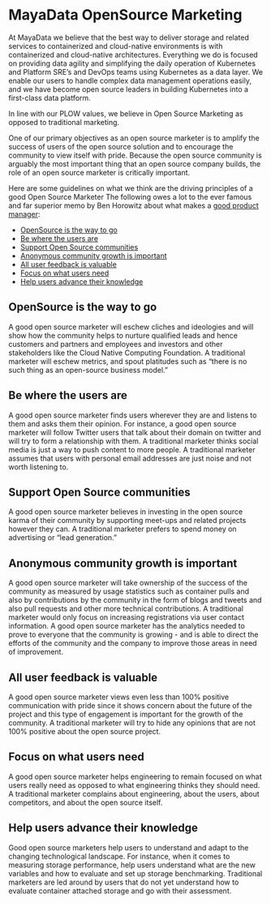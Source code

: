 # MayaData OpenSource Marketing

At MayaData we believe that the best way to deliver storage and related services to containerized and cloud-native environments is with containerized and cloud-native architectures.  Everything we do is focused on providing data agility and simplifying the daily operation of Kubernetes and Platform SRE’s and DevOps teams using Kubernetes as a data layer.  We enable our users to handle complex data management operations easily, and we have become open source leaders in building Kubernetes into a first-class data platform.  

In line with our PLOW values, we believe in Open Source Marketing as opposed to traditional marketing. 

One of our primary objectives as an open source marketer is to amplify the success of users of the open source solution and to encourage the community to view itself with pride.  Because the open source community is arguably the most important thing that an open source company builds, the role of an open source marketer is critically important. 

Here are some guidelines on what we think are the driving principles of a good Open Source Marketer The following owes a lot to the ever famous and far superior memo by Ben Horowitz about what makes a [good product manager](https://a16z.com/2012/06/15/good-product-managerbad-product-manager/):

- [OpenSource is the way to go](#opensource-is-the-way-to-go)
- [Be where the users are](#be-where-the-users-are)
- [Support Open Source communities](#support-open-source-communities)
- [Anonymous community growth is important](#snonymous-community-growth-is-important)
- [All user feedback is valuable](#all-user-feedback-is-valuable)
- [Focus on what users need](#focus-on-what-users-need)
- [Help users advance their knowledge](#help-users-advance-their-knowledge)


## OpenSource is the way to go
A good open source marketer will eschew cliches and ideologies and will show how the community helps to nurture qualified leads and hence customers and partners and employees and investors and other stakeholders like the Cloud Native Computing Foundation. A traditional  marketer will eschew metrics, and spout platitudes such as “there is no such thing as an open-source business model.”

## Be where the users are
A good open source marketer finds users wherever they are and listens to them and asks them their opinion.  For instance, a good open source marketer will follow Twitter users that talk about their domain on twitter and will try to form a relationship with them. A traditional marketer thinks social media is just a way to push content to more people.  A traditional marketer assumes that users with personal email addresses are just noise and not worth listening to.

## Support Open Source communities
A good open source marketer believes in investing in the open source karma of their community by supporting meet-ups and related projects however they can. A traditional  marketer prefers to spend money on advertising or “lead generation.”

## Anonymous community growth is important
A good open source marketer will take ownership of the success of the community as measured by usage statistics such as container pulls and also by contributions by the community in the form of blogs and tweets and also pull requests and other more technical contributions. A traditional marketer would only focus on increasing registrations via user contact information. A good open source marketer has the analytics needed to prove to everyone that the community is growing - and is able to direct the efforts of the community and the company to improve those areas in need of improvement.

## All user feedback is valuable
A good open source marketer views even less than 100% positive communication with pride since it shows concern about the future of the project and this type of engagement is important for the growth of the community. A traditional marketer will try to hide any opinions that are not 100% positive about the open source project. 

## Focus on what users need
A good open source marketer helps engineering to remain focused on what users really need as opposed to what engineering thinks they should need.  A traditional marketer complains about engineering, about the users, about competitors, and about the open source itself.

## Help users advance their knowledge
Good open source marketers help users to understand and adapt to the changing technological landscape. For instance, when it comes to measuring storage performance, help users understand what are the new variables and how to evaluate and set up storage benchmarking. Traditional marketers are led around by users that do not yet understand how to evaluate container attached storage and go with their assessment.

